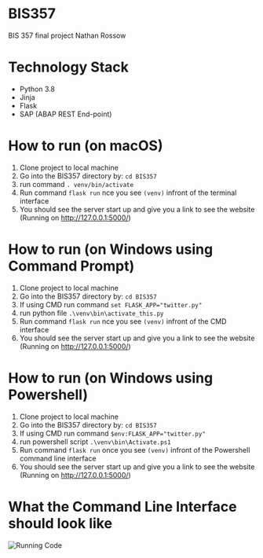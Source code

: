 # BIS357
BIS 357 final project
Nathan Rossow

# Technology Stack
* Python 3.8
* Jinja
* Flask
* SAP (ABAP REST End-point)

# How to run (on macOS)
1. Clone project to local machine
2. Go into the BIS357 directory by: `cd BIS357`
3. run command `. venv/bin/activate`
4. Run command `flask run` nce you see `(venv)` infront of the terminal interface
5. You should see the server start up and give you a link to see the website (Running on http://127.0.0.1:5000/)


# How to run (on Windows using Command Prompt)
1. Clone project to local machine
2. Go into the BIS357 directory by: `cd BIS357`
3. If using CMD run command `set FLASK_APP="twitter.py"` 
3. run python file `.\venv\bin\activate_this.py`
4. Run command `flask run` nce you see `(venv)` infront of the CMD interface
5. You should see the server start up and give you a link to see the website (Running on http://127.0.0.1:5000/)

# How to run (on Windows using Powershell)
1. Clone project to local machine
2. Go into the BIS357 directory by: `cd BIS357`
3. If using CMD run command `$env:FLASK_APP="twitter.py"` 
3. run powershell script `.\venv\bin\Activate.ps1`
4. Run command `flask run` once you see `(venv)` infront of the Powershell command line interface
5. You should see the server start up and give you a link to see the website (Running on http://127.0.0.1:5000/)

# What the Command Line Interface should look like
![Running Code](https://user-images.githubusercontent.com/30411023/70719400-eab0ad80-1cbf-11ea-9835-70a99ae513e1.png)
